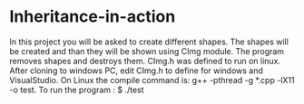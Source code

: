 # Inheritance-in-action
In this project you will be asked to create different shapes. 
The shapes will be created and than they will be shown using CImg module. 
The program removes shapes and destroys them. 
CImg.h was defined to run on linux. 
After cloning to windows PC, edit CImg.h to define for windows and VisualStudio. 
On Linux the compile command is: g++ -pthread -g *.cpp -lX11 -o test. 
To run the program : $ ./test
